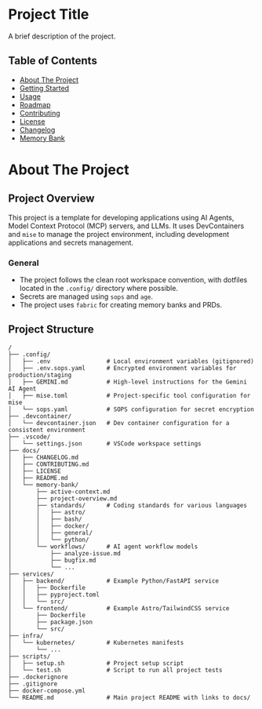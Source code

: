 # Project Title

A brief description of the project.

## Table of Contents

- [About The Project](#about-the-project)
- [Getting Started](#getting-started)
- [Usage](#usage)
- [Roadmap](#roadmap)
- [Contributing](./docs/CONTRIBUTING.md)
- [License](./docs/LICENSE)
- [Changelog](./docs/CHANGELOG.md)
- [Memory Bank](./docs/memory-bank/README.md)

# About The Project

## Project Overview
This project is a template for developing applications using AI Agents, Model Context Protocol (MCP) servers, and LLMs. It uses DevContainers and `mise` to manage the project environment, including development applications and secrets management.

### General

- The project follows the clean root workspace convention, with dotfiles located in the `.config/` directory where possible.
- Secrets are managed using `sops` and `age`.
- The project uses `fabric` for creating memory banks and PRDs.


## Project Structure
```
/
├── .config/
│   ├── .env                # Local environment variables (gitignored)
│   ├── .env.sops.yaml      # Encrypted environment variables for production/staging
│   ├── GEMINI.md           # High-level instructions for the Gemini AI Agent
│   ├── mise.toml           # Project-specific tool configuration for mise
│   └── sops.yaml           # SOPS configuration for secret encryption
├── .devcontainer/
│   └── devcontainer.json   # Dev container configuration for a consistent environment
├── .vscode/
│   └── settings.json       # VSCode workspace settings
├── docs/
│   ├── CHANGELOG.md
│   ├── CONTRIBUTING.md
│   ├── LICENSE
│   ├── README.md
│   └── memory-bank/
│       ├── active-context.md
│       ├── project-overview.md
│       ├── standards/      # Coding standards for various languages
│       │   ├── astro/
│       │   ├── bash/
│       │   ├── docker/
│       │   ├── general/
│       │   └── python/
│       └── workflows/      # AI agent workflow models
│           ├── analyze-issue.md
│           ├── bugfix.md
│           └── ...
├── services/
│   ├── backend/            # Example Python/FastAPI service
│   │   ├── Dockerfile
│   │   ├── pyproject.toml
│   │   └── src/
│   └── frontend/           # Example Astro/TailwindCSS service
│       ├── Dockerfile
│       ├── package.json
│       └── src/
├── infra/
│   └── kubernetes/         # Kubernetes manifests
│       └── ...
├── scripts/
│   ├── setup.sh            # Project setup script
│   └── test.sh             # Script to run all project tests
├── .dockerignore
├── .gitignore
├── docker-compose.yml
└── README.md               # Main project README with links to docs/
```
